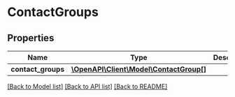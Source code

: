 # ContactGroups

## Properties
Name | Type | Description | Notes
------------ | ------------- | ------------- | -------------
**contact_groups** | [**\OpenAPI\Client\Model\ContactGroup[]**](ContactGroup.md) |  | [optional] 

[[Back to Model list]](../README.md#documentation-for-models) [[Back to API list]](../README.md#documentation-for-api-endpoints) [[Back to README]](../README.md)


